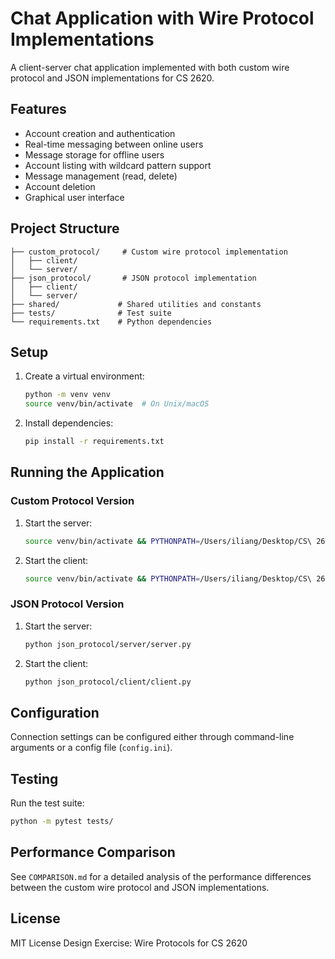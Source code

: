 # Chat Application with Wire Protocol Implementations

A client-server chat application implemented with both custom wire protocol and JSON implementations for CS 2620.

## Features

- Account creation and authentication
- Real-time messaging between online users
- Message storage for offline users
- Account listing with wildcard pattern support
- Message management (read, delete)
- Account deletion
- Graphical user interface

## Project Structure

```
├── custom_protocol/     # Custom wire protocol implementation
│   ├── client/
│   └── server/
├── json_protocol/       # JSON protocol implementation
│   ├── client/
│   └── server/
├── shared/             # Shared utilities and constants
├── tests/              # Test suite
└── requirements.txt    # Python dependencies
```

## Setup

1. Create a virtual environment:
   ```bash
   python -m venv venv
   source venv/bin/activate  # On Unix/macOS
   ```

2. Install dependencies:
   ```bash
   pip install -r requirements.txt
   ```

## Running the Application

### Custom Protocol Version
1. Start the server:
   ```bash
   source venv/bin/activate && PYTHONPATH=/Users/iliang/Desktop/CS\ 2620/Ivy-Celeste-Wire-Protocols python3 custom_protocol/server/server.py
   ```
2. Start the client:
   ```bash
   source venv/bin/activate && PYTHONPATH=/Users/iliang/Desktop/CS\ 2620/Ivy-Celeste-Wire-Protocols python3 custom_protocol/client/cli_client.py
   ```

### JSON Protocol Version
1. Start the server:
   ```bash
   python json_protocol/server/server.py
   ```
2. Start the client:
   ```bash
   python json_protocol/client/client.py
   ```

## Configuration

Connection settings can be configured either through command-line arguments or a config file (`config.ini`).

## Testing

Run the test suite:
```bash
python -m pytest tests/
```

## Performance Comparison

See `COMPARISON.md` for a detailed analysis of the performance differences between the custom wire protocol and JSON implementations.

## License

MIT License
Design Exercise: Wire Protocols for CS 2620
